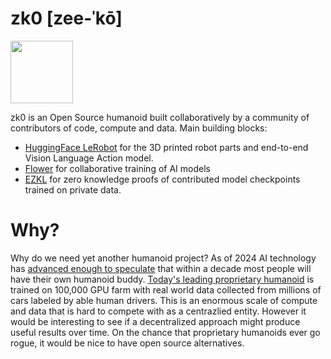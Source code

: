 # zk0 [zee-ˈkō]

<img src="https://github.com/user-attachments/assets/9dd876a0-6668-4b9f-ad0d-94a540353418" width=100>

zk0 is an Open Source humanoid built collaboratively by a community of contributors of code, compute and data. Main building blocks:
- [HuggingFace LeRobot](https://huggingface.co/lerobot) for the 3D printed robot parts and end-to-end Vision Language Action model.
- [Flower](https://flower.ai/) for collaborative training of AI models
- [EZKL](https://ezkl.xyz/) for zero knowledge proofs of contributed model checkpoints trained on private data.

# Why?

Why do we need yet another humanoid project? 
As of 2024 AI technology has [advanced enough to speculate](https://x.com/elonmusk/status/1786367513137233933) that within a decade most people will have their own humanoid buddy.
[Today's leading proprietary humanoid](https://x.com/Tesla_Optimus/status/1846294753144361371) is trained on 100,000 GPU farm with real world data collected from millions of cars labeled by able human drivers. 
This is an enormous scale of compute and data that is hard to compete with as a centrazlied entity. However it would be interesting to see if a decentralized approach might produce useful results over time.
On the chance that proprietary humanoids ever go rogue, it would be nice to have open source alternatives.
